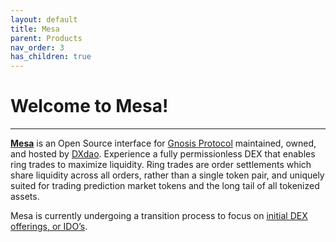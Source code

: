 ```yaml
---
layout: default
title: Mesa
parent: Products
nav_order: 3
has_children: true
---
```


# Welcome to Mesa! 

___

[**Mesa**](https://mesa.eth.link/) is an Open Source interface for [Gnosis Protocol](https://docs.gnosis.io/protocol/) maintained, owned, and hosted by [DXdao](https://dxdao.eth.link/#/). Experience a fully permissionless DEX that enables ring trades to maximize liquidity. Ring trades are order settlements which share liquidity across all orders, rather than a single token pair, and uniquely suited for trading prediction market tokens and the long tail of all tokenized assets.

Mesa is currently undergoing a transition process to focus on [initial DEX offerings, or IDO’s](https://youtu.be/VzdgNeN73Zk?t=996).
